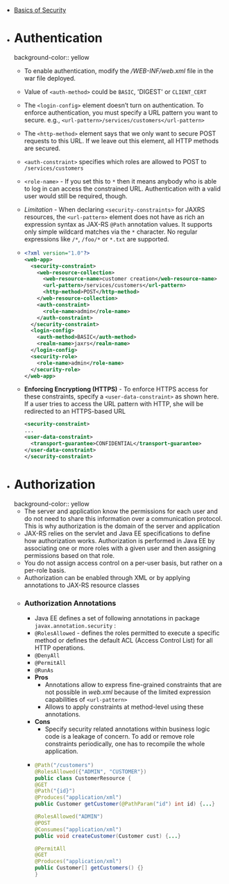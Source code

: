 - [Basics of Security](/technology/security.html)
- # Authentication
  background-color:: yellow
	- To enable authentication, modify the */WEB-INF/web.xml* file in the war file deployed.
	- Value of `<auth-method>` could be `BASIC`, 'DIGEST' or `CLIENT_CERT`
	- The `<login-config>` element doesn’t turn on authentication. To enforce authentication, you must specify a URL pattern you want to secure. e.g., `<url-pattern>/services/customers</url-pattern>`
	- The `<http-method>` element says that we only want to secure POST requests to this URL. If we leave out this element, all HTTP methods are secured.
	- `<auth-constraint>` specifies which roles are allowed to POST to `/services/customers`
	- `<role-name>` - If you set this to `*` then it means anybody who is able to log in can access the constrained URL. Authentication with a valid user would still be required, though.
	- *Limitation* - When declaring `<security-constraints>` for JAXRS resources, the `<url-pattern>` element does not have as rich an expression syntax as JAX-RS `@Path` annotation values. It supports only simple wildcard matches via the `*` character. No regular expressions like `/*`, `/foo/*` or `*.txt` are supported.
	- ```xml
	  <?xml version="1.0"?>
	  <web-app>
	    <security-constraint>
	      <web-resource-collection>
	        <web-resource-name>customer creation</web-resource-name>
	        <url-pattern>/services/customers</url-pattern>
	        <http-method>POST</http-method>
	      </web-resource-collection>
	      <auth-constraint>
	        <role-name>admin</role-name>
	      </auth-constraint>
	    </security-constraint>
	    <login-config>
	      <auth-method>BASIC</auth-method>
	      <realm-name>jaxrs</realm-name>
	    </login-config>
	    <security-role>
	      <role-name>admin</role-name>
	    </security-role>
	  </web-app>
	  ```
	- **Enforcing Encryptiong (HTTPS)** - To enforce HTTPS access for these constraints, specify a `<user-data-constraint>` as shown here. If a user tries to access the URL pattern with HTTP, she will be redirected to an HTTPS-based URL
	    
	  ```xml
	  <security-constraint>
	  ...
	  <user-data-constraint>
	    <transport-guarantee>CONFIDENTIAL</transport-guarantee>
	  </user-data-constraint>
	  </security-constraint>
	  ```
- # Authorization
  background-color:: yellow
	- The server and application know the permissions for each user and do not need to share this information over a communication protocol. This is why authorization is the domain of the server and application
	- JAX-RS relies on the servlet and Java EE specifications to define how authorization works. Authorization is performed in Java EE by associating one or more roles with a given user and then assigning permissions based on that role.
	- You do not assign access control on a per-user basis, but rather on a per-role basis.
	- Authorization can be enabled through XML or by applying annotations to JAX-RS resource classes
	- ### Authorization Annotations
		- Java EE defines a set of following annotations in package `javax.annotation.security` :
		- `@RolesAllowed` - defines the roles permitted to execute a specific method or defines the default ACL (Access Control List) for all HTTP operations.
		- `@DenyAll`
		- `@PermitAll`
		- `@RunAs`
		- **Pros**
			- Annotations allow to express fine-grained constraints that are not possible in *web.xml* because of the limited expression capabilities of `<url-pattern>`
			- Allows to apply constraints at method-level using these annotations.
		- **Cons**
			- Specify security related annotations within business logic code is a leakage of concern. To add or remove role constraints periodically, one has to recompile the whole application.
		- ```java
		  @Path("/customers")
		  @RolesAllowed({"ADMIN", "CUSTOMER"})
		  public class CustomerResource {
		  @GET
		  @Path("{id}")
		  @Produces("application/xml")
		  public Customer getCustomer(@PathParam("id") int id) {...}
		  
		  @RolesAllowed("ADMIN")
		  @POST
		  @Consumes("application/xml")
		  public void createCustomer(Customer cust) {...}
		  
		  @PermitAll
		  @GET
		  @Produces("application/xml")
		  public Customer[] getCustomers() {}
		  }
		  ```
